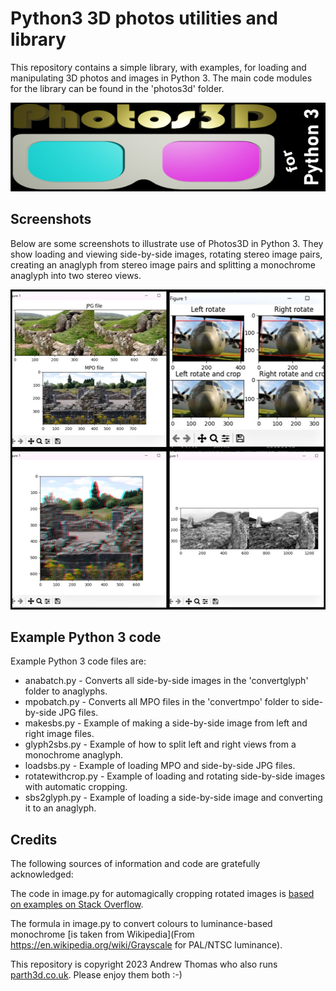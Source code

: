 # Python3 3D photos utilities and library

This repository contains a simple library, with examples, for loading and manipulating 3D photos and images in Python 3. The main code modules for the library can be found in the 'photos3d' folder.

<p align="center"><img src="markdownstuff/photos3d.png" alt="photos3d logo" /></p>

## Screenshots

Below are some screenshots to illustrate use of Photos3D in Python 3. They show loading and viewing side-by-side images, rotating stereo image pairs, creating an anaglyph from stereo image pairs and splitting a monochrome anaglyph into two stereo views.

<p align="center"><img src="markdownstuff/photos3dcollage.jpg" width="512" height="512" alt="Example output for rotating and cropping" /></p>

## Example Python 3 code

Example Python 3 code files are:

* anabatch.py - Converts all side-by-side images in the 'convertglyph' folder to anaglyphs.
* mpobatch.py - Converts all MPO files in the 'convertmpo' folder to side-by-side JPG files.
* makesbs.py - Example of making a side-by-side image from left and right image files.
* glyph2sbs.py - Example of how to split left and right views from a monochrome anaglyph.
* loadsbs.py - Example of loading MPO and side-by-side JPG files.
* rotatewithcrop.py - Example of loading and rotating side-by-side images with automatic cropping.
* sbs2glyph.py - Example of loading a side-by-side image and converting it to an anaglyph.

## Credits

The following sources of information and code are gratefully acknowledged:

The code in image.py for automagically cropping rotated images is [based on examples on Stack Overflow](https://stackoverflow.com/questions/16702966/rotate-image-and-crop-out-black-borders).

The formula in image.py to convert colours to luminance-based monochrome [is taken from Wikipedia](From https://en.wikipedia.org/wiki/Grayscale for PAL/NTSC luminance).

This repository is copyright 2023 Andrew Thomas who also runs [parth3d.co.uk](https://parth3d.co.uk). Please enjoy them both :-)
